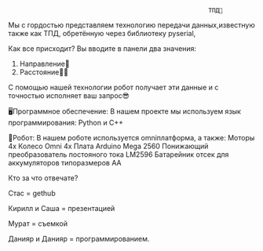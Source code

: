                                                              ТПД🧠

Мы с гордостью представляем технологию передачи данных,известную также как ТПД, обретённую через библиотеку pyserial, 

Как все присходит?
Вы вводите в панели два значения:
1) Направление🔀
2) Расстояние🏃‍♂️

С помощью нашей технологии робот получает эти данные и с точностью исполняет ваш запрос😎

🖥Программное обеспечение:
В нашем проекте мы используем язык программирования: Python и C++

🤖Робот:
В нашем роботе используется omniплатформа, а также:
Моторы 4х
Колесо Omni 4x
Плата Arduino Mega 2560
Понижающий преобразователь постояного тока LM2596
Батарейник отсек для аккумуляторов типоразмеров AA














Кто за что отвечате?

Стас = gethub

Кирилл и Саша = презентацией

Мурат = съемкой

Данияр и Данияр = программированием.
